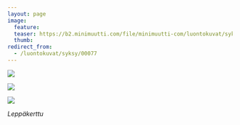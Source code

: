 ```yaml
---
layout: page
image:
  feature:
  teaser: https://b2.minimuutti.com/file/minimuutti-com/luontokuvat/syksy/2/DS32062-245px.jpg
  thumb:
redirect_from:
  - /luontokuvat/syksy/00077
---
```


[![](https://b2.minimuutti.com/file/minimuutti-com/luontokuvat/syksy/2/DS32050-800px.jpg)](https://dl.dropboxusercontent.com/sh/ea1wtnz7z734o12/AACoyNpA-t0gix8keqieRfTPa/luontokuvat/syksy/2/DS32050.jpg)

[![](https://b2.minimuutti.com/file/minimuutti-com/luontokuvat/syksy/2/DS32062-800px.jpg)](https://dl.dropboxusercontent.com/sh/ea1wtnz7z734o12/AAAetrX2OO395sMa8nCgBUtja/luontokuvat/syksy/2/DS32062.jpg)

[![](https://b2.minimuutti.com/file/minimuutti-com/luontokuvat/syksy/2/DS33524-800px.jpg)](https://dl.dropboxusercontent.com/sh/ea1wtnz7z734o12/AACgeTHKMUhTd_7bSus0LD6fa/luontokuvat/syksy/2/DS33524.jpg)

*Leppäkerttu*
